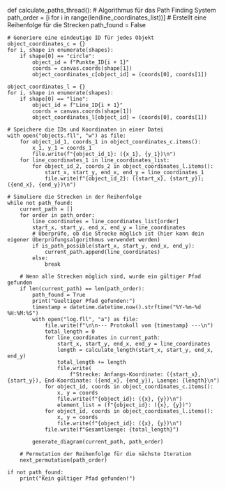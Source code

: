 def calculate_paths_thread():
    # Algorithmus für das Path Finding System
    path_order = [i for i in range(len(line_coordinates_list))]  # Erstellt eine Reihenfolge für die Strecken
    path_found = False

    # Generiere eine eindeutige ID für jedes Objekt
    object_coordinates_c = {}
    for i, shape in enumerate(shapes):
        if shape[0] == "circle":
            object_id = f"Punkte_ID{i + 1}"
            coords = canvas.coords(shape[1])
            object_coordinates_c[object_id] = (coords[0], coords[1])

    object_coordinates_l = {}
    for i, shape in enumerate(shapes):
        if shape[0] == "line":
            object_id = f"Line_ID{i + 1}"
            coords = canvas.coords(shape[1])
            object_coordinates_l[object_id] = (coords[0], coords[1])

    # Speichere die IDs und Koordinaten in einer Datei
    with open("objects.fll", "w") as file:
        for object_id_1, coords_1 in object_coordinates_c.items():
            x_1, y_1 = coords_1
            file.write(f"{object_id_1}: ({x_1}, {y_1})\n")
        for line_coordinates_1 in line_coordinates_list:
            for object_id_2, coords_2 in object_coordinates_l.items():
                start_x, start_y, end_x, end_y = line_coordinates_1
                file.write(f"{object_id_2}: ({start_x}, {start_y}); ({end_x}, {end_y})\n")

    # Simuliere die Strecken in der Reihenfolge
    while not path_found:
        current_path = []
        for order in path_order:
            line_coordinates = line_coordinates_list[order]
            start_x, start_y, end_x, end_y = line_coordinates
            # Überprüfe, ob die Strecke möglich ist (hier kann dein eigener Überprüfungsalgorithmus verwendet werden)
            if is_path_possible(start_x, start_y, end_x, end_y):
                current_path.append(line_coordinates)
            else:
                break

        # Wenn alle Strecken möglich sind, wurde ein gültiger Pfad gefunden
        if len(current_path) == len(path_order):
            path_found = True
            print("Gueltiger Pfad gefunden:")
            timestamp = datetime.datetime.now().strftime("%Y-%m-%d %H:%M:%S")
            with open("log.fll", "a") as file:
                file.write(f"\n\n--- Protokoll vom {timestamp} ---\n")
                total_length = 0
                for line_coordinates in current_path:
                    start_x, start_y, end_x, end_y = line_coordinates
                    length = calculate_length(start_x, start_y, end_x, end_y)
                    total_length += length
                    file.write(
                        f"Strecke: Anfangs-Koordinate: ({start_x}, {start_y}), End-Koordinate: ({end_x}, {end_y}), Laenge: {length}\n")
                for object_id, coords in object_coordinates_c.items():
                    x, y = coords
                    file.write(f"{object_id}: ({x}, {y})\n")
                    element_list = (f"{object_id}: ({x}, {y})")
                for object_id, coords in object_coordinates_l.items():
                    x, y = coords
                    file.write(f"{object_id}: ({x}, {y})\n")
                file.write(f"Gesamtlaenge: {total_length}")

            generate_diagram(current_path, path_order)

        # Permutation der Reihenfolge für die nächste Iteration
        next_permutation(path_order)

    if not path_found:
        print("Kein gültiger Pfad gefunden!")